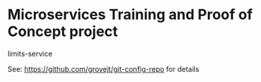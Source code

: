 # Microservices Training and Proof of Concept project

limits-service

See: https://github.com/grovejt/git-config-repo for details